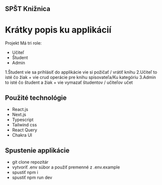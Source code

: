 ## SPŠT Knižnica

# Krátky popis ku applikácií

Projekt Má tri role:
- Učiteľ
- Študent
- Admin

1.Študent vie sa prihlásiť do applikácie vie si požičať / vrátiť knihu
2.Učiteľ to isté čo žiak + vie crud operácie pre knihu spisovateľa/Ku kategóriu
3.Admin to isté čo študent a žiak + vie vymazať študentov / učiteľov učet



## Použité technológie

- React.js
- Next.js
- Typescript
- Tailwind css
- React Query
- Chakra UI

## Spustenie applikácie

- git clone repozitár
- vytvoriť .env súbor a použiť premenné z .env.example
- spustiť npm i 
- spustiť npm run dev
